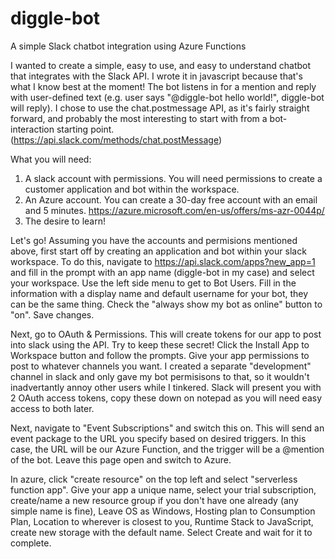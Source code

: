 # diggle-bot
A simple Slack chatbot integration using Azure Functions


I wanted to create a simple, easy to use, and easy to understand chatbot that integrates with the Slack API. I wrote it in javascript because that's what I know best at the moment! The bot listens in for a mention and reply with user-defined text (e.g. user says "@diggle-bot hello world!", diggle-bot will reply). I chose to use the chat.postmessage API, as it's fairly straight forward, and probably the most interesting to start with from a bot-interaction starting point. (https://api.slack.com/methods/chat.postMessage)


What you will need:
1) A slack account with permissions. You will need permissions to create a customer application and bot within the workspace. 
2) An Azure account. You can create a 30-day free account with an email and 5 minutes. https://azure.microsoft.com/en-us/offers/ms-azr-0044p/
3) The desire to learn!

Let's go!
Assuming you have the accounts and permisions mentioned above, first start off by creating an application and bot within your slack workspace. To do this, navigate to https://api.slack.com/apps?new_app=1 and fill in the prompt with an app name (diggle-bot in my case) and select your workspace. Use the left side menu to get to Bot Users. Fill in the information with a display name and default username for your bot, they can be the same thing. Check the "always show my bot as online" button to "on". Save changes.  

Next, go to OAuth & Permissions. This will create tokens for our app to post into slack using the API. Try to keep these secret! Click the Install App to Workspace button and follow the prompts. Give your app permissions to post to whatever channels you want. I created a separate "development" channel in slack and only gave my bot permisisons to that, so it wouldn't inadvertantly annoy other users while I tinkered. Slack will present you with 2 OAuth access tokens, copy these down on notepad as you will need easy access to both later. 

Next, navigate to "Event Subscriptions" and switch this on. This will send an event package to the URL you specify based on desired triggers. In this case, the URL will be our Azure Function, and the trigger will be a @mention of the bot. Leave this page open and switch to Azure. 

In azure, click "create resource" on the top left and select "serverless function app". Give your app a unique name, select your trial subscription, create/name a new resource group if you don't have one already (any simple name is fine), Leave OS as Windows, Hosting plan to Consumption Plan, Location to wherever is closest to you, Runtime Stack to JavaScript, create new storage with the default name. Select Create and wait for it to complete.
